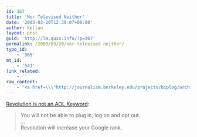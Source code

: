```yaml
---
id: 367
title: 'Nor Televised Neither'
date: '2003-03-20T12:39:07+00:00'
author: Kellan
layout: post
guid: 'http://lm.quxx.info/?p=367'
permalink: /2003/03/20/nor-televised-neither/
typo_id:
    - '365'
mt_id:
    - '543'
link_related:
    - ''
raw_content:
    - "<a href=\\\"http://journalism.berkeley.edu/projects/biplog/archive/000748.html\\\">Revolution is not an AOL Keyword</a>:\r\n<blockquote>\r\nYou will not be able to plug in, log on and opt out. <br />\r\n...<br />\r\nRevolution will increase your Google rank.\r\n</blockquote>"
---
```


[Revolution is not an AOL Keyword](http://journalism.berkeley.edu/projects/biplog/archive/000748.html):

> You will not be able to plug in, log on and opt out.   
> …  
> Revolution will increase your Google rank.